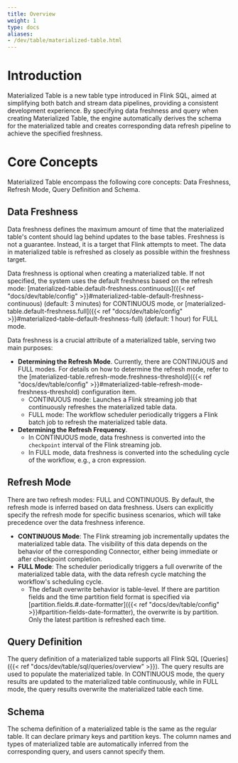 ```yaml
---
title: Overview
weight: 1
type: docs
aliases:
- /dev/table/materialized-table.html
---
```

<!--
Licensed to the Apache Software Foundation (ASF) under one
or more contributor license agreements.  See the NOTICE file
distributed with this work for additional information
regarding copyright ownership.  The ASF licenses this file
to you under the Apache License, Version 2.0 (the
"License"); you may not use this file except in compliance
with the License.  You may obtain a copy of the License at

  http://www.apache.org/licenses/LICENSE-2.0

Unless required by applicable law or agreed to in writing,
software distributed under the License is distributed on an
"AS IS" BASIS, WITHOUT WARRANTIES OR CONDITIONS OF ANY
KIND, either express or implied.  See the License for the
specific language governing permissions and limitations
under the License.
-->

# Introduction

Materialized Table is a new table type introduced in Flink SQL, aimed at simplifying both batch and stream data pipelines, providing a consistent development experience. By specifying data freshness and query when creating Materialized Table, the engine automatically derives the schema for the materialized table and creates corresponding data refresh pipeline to achieve the specified freshness.

# Core Concepts

Materialized Table encompass the following core concepts: Data Freshness, Refresh Mode, Query Definition and Schema.

## Data Freshness

Data freshness defines the maximum amount of time that the materialized table's content should lag behind updates to the base tables. Freshness is not a guarantee. Instead, it is a target that Flink attempts to meet. The data in materialized table is refreshed as closely as possible within the freshness target.

Data freshness is optional when creating a materialized table. If not specified, the system uses the default freshness based on the refresh mode: [materialized-table.default-freshness.continuous]({{< ref "docs/dev/table/config" >}}#materialized-table-default-freshness-continuous) (default: 3 minutes) for CONTINUOUS mode, or [materialized-table.default-freshness.full]({{< ref "docs/dev/table/config" >}}#materialized-table-default-freshness-full) (default: 1 hour) for FULL mode.

Data freshness is a crucial attribute of a materialized table, serving two main purposes:
- **Determining the Refresh Mode**. Currently, there are CONTINUOUS and FULL modes. For details on how to determine the refresh mode, refer to the [materialized-table.refresh-mode.freshness-threshold]({{< ref "docs/dev/table/config" >}}#materialized-table-refresh-mode-freshness-threshold) configuration item.
    - CONTINUOUS mode: Launches a Flink streaming job that continuously refreshes the materialized table data.
    - FULL mode: The workflow scheduler periodically triggers a Flink batch job to refresh the materialized table data.
- **Determining the Refresh Frequency**.
    - In CONTINUOUS mode, data freshness is converted into the `checkpoint` interval of the Flink streaming job.
    - In FULL mode, data freshness is converted into the scheduling cycle of the workflow, e.g., a cron expression.

## Refresh Mode

There are two refresh modes: FULL and CONTINUOUS. By default, the refresh mode is inferred based on data freshness. Users can explicitly specify the refresh mode for specific business scenarios, which will take precedence over the data freshness inference.

- **CONTINUOUS Mode**: The Flink streaming job incrementally updates the materialized table data. The visibility of this data depends on the behavior of the corresponding Connector, either being immediate or after checkpoint completion.
- **FULL Mode**: The scheduler periodically triggers a full overwrite of the materialized table data, with the data refresh cycle matching the workflow's scheduling cycle.
  - The default overwrite behavior is table-level. If there are partition fields and the time partition field format is specified via [partition.fields.#.date-formatter]({{< ref "docs/dev/table/config" >}}#partition-fields-date-formatter), the overwrite is by partition. Only the latest partition is refreshed each time.

## Query Definition

The query definition of a materialized table supports all Flink SQL [Queries]({{< ref "docs/dev/table/sql/queries/overview" >}}). The query results are used to populate the materialized table. In CONTINUOUS mode, the query results are updated to the materialized table continuously, while in FULL mode, the query results overwrite the materialized table each time.

## Schema

The schema definition of a materialized table is the same as the regular table. It can declare primary keys and partition keys. The column names and types of materialized table are automatically inferred from the corresponding query, and users cannot specify them.
